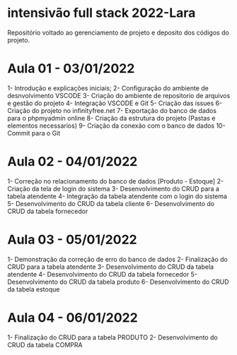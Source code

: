 # intensivão full stack 2022-Lara
Repositório voltado ao gerenciamento de projeto e deposito dos códigos do projeto.

# Aula 01 - 03/01/2022
1- Introdução e explicações iniciais;
2- Configuração do ambiente de desnvolvimento VSCODE
3- Criação do ambiente de repositorio de arquivos e gestão do projeto
4- Integração VSCODE e Git
5- Criação das issues 
6- Criação do projeto no infinityfree.net
7- Exportação do banco de dados para o phpmyadmin online
8- Criação da estrutura do projeto (Pastas e elementos necessarios)
9- Criação da conexão com o banco de dados
10- Commit para o Git

# Aula 02 - 04/01/2022
1- Correção no relacionamento do banco de dados [Produto - Estoque]
2- Criação da tela de login do sistema
3- Desenvolvimento do CRUD para a tabela atendente 
4- Integração da tabela atendente com o login do sistema
5- Desenvolvimento do CRUD da tabela cliente
6- Desenvolvimento do CRUD da tabela fornecedor

# Aula 03 - 05/01/2022
1- Demonstração da correção de erro do banco de dados 
2- Finalização do CRUD para a tabela atendente
3- Desenvolvimento do CRUD da tabela atendente
4- Desenvolvimento do CRUD da tabela fornecedor
5- Desenvolvimento do CRUD da tabela produto
6- Desenvolvimento do CRUD da tabela estoque

# Aula 04 - 06/01/2022
1- Finalização do CRUD para a tabela PRODUTO
2- Desenvolvimento do CRUD da tabela COMPRA